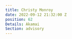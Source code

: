 ```yaml
---
title: Christy Monroy
date: 2022-09-12 21:32:00 Z
position: 62
Details: Akamai
Section: advisory
---
```


